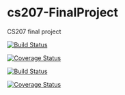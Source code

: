 # cs207-FinalProject
CS207 final project

[![Build Status](https://travis-ci.org/funkyADers/cs207-FinalProject.svg?branch=master)](https://travis-ci.org/funkyADers/cs207-FinalProject.svg?branch=master)

[![Coverage Status](https://codecov.io/gh/funkyADers/cs207-FinalProject/branch/master/graph/badge.svg)](https://codecov.io/gh/funkyADers/cs207-FinalProject)


[![Build Status](https://travis-ci.org/funkyADers/cs207-FinalProject.svg?branch=master)](https://travis-ci.org/funkyADers/cs207-FinalProject.svg?branch=master)

[![Coverage Status](https://codecov.io/gh/funkyADers/cs207-FinalProject/branch/master/graph/badge.svg)](https://codecov.io/gh/funkyADers/cs207-FinalProject)

